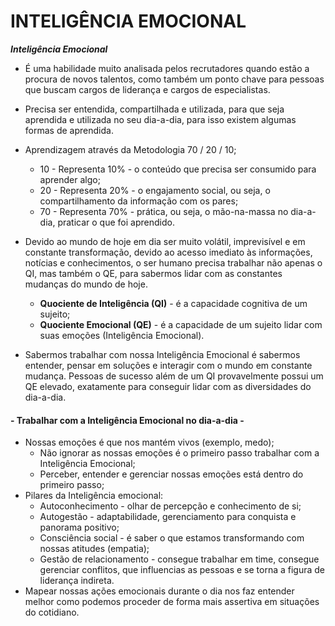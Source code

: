 <h1>INTELIGÊNCIA EMOCIONAL</h1>



***Inteligência Emocional*** 

- É uma habilidade muito analisada pelos recrutadores quando estão a procura de novos talentos, como também um ponto chave para pessoas que buscam cargos de liderança e cargos de especialistas.

  

- Precisa ser entendida, compartilhada e utilizada, para que seja aprendida e utilizada no seu dia-a-dia, para isso existem algumas formas de aprendida.

  

- Aprendizagem através da Metodologia 70 / 20 / 10;

  - 10 - Representa 10%  - o conteúdo que precisa ser consumido para aprender algo;
  - 20 - Representa 20%  - o engajamento social, ou seja, o compartilhamento da informação com os pares;
  - 70 - Representa 70% - prática, ou seja, o mão-na-massa no dia-a-dia, praticar o que foi aprendido.



- Devido ao mundo de hoje em dia ser muito volátil, imprevisível e em  constante transformação, devido  ao acesso imediato às informações, notícias e conhecimentos, o ser humano precisa trabalhar não apenas o QI, mas também o QE, para sabermos lidar com as constantes mudanças do mundo de hoje.
  - **Quociente de Inteligência (QI)** - é a capacidade cognitiva de um sujeito;
  - **Quociente Emocional (QE)** - é a capacidade de um sujeito lidar com suas emoções (Inteligência Emocional). 



- Sabermos trabalhar com nossa Inteligência Emocional é sabermos entender, pensar em soluções e interagir com o mundo em constante mudança. Pessoas de sucesso além de um QI provavelmente possui um QE elevado, exatamente para conseguir lidar com as diversidades do dia-a-dia.



<h4>- Trabalhar com a Inteligência Emocional no dia-a-dia -</h4>

- Nossas emoções é que nos mantém vivos (exemplo, medo);
  - Não ignorar as nossas emoções é o primeiro passo trabalhar com a Inteligência Emocional;
  - Perceber, entender e gerenciar nossas emoções está dentro do primeiro passo;
- Pilares da Inteligência emocional:
  - Autoconhecimento - olhar de percepção e conhecimento de si;
  - Autogestão - adaptabilidade, gerenciamento para conquista e panorama positivo;
  - Consciência social - é saber o que estamos transformando com nossas atitudes (empatia);
  - Gestão de relacionamento - consegue trabalhar em time, consegue gerenciar conflitos, que influencias as pessoas e se torna a figura de liderança indireta.
- Mapear nossas ações emocionais durante o dia nos faz entender melhor como podemos proceder de forma mais assertiva em situações do cotidiano. 
